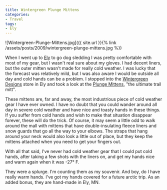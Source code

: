 ```yaml
---
title: Wintergreen Plunge Mittens
categories:
- Travel
tags:
- Ely
---
```


![Wintergreen-Plunge-Mittens.jpg]({{ site.url }}{% link /assets/posts/2009/wintergreen-plunge-mittens.jpg %})

When I went up to [Ely](http://www.ely.org/) to go dog sledding I was pretty comfortable with most of my gear, but I wasn't real sure about my gloves. I had decent liners, but the outer mitten wasn't made for really cold weather. I was lucky that the forecast was relatively mild, but I was also aware I would be outside all day and cold hands can be a problem. I stopped into the [Wintergreen Designs](http://www.wintergreendesigns.com/) store in Ely and took a look at the [Plunge Mittens](http://www.wintergreendesigns.com/mm5/merchant.mvc?Screen=PROD&Store_Code=WGN&Product_Code=78080&Category_Code=ACCHANDS), "the ultimate trail mitt".

These mittens are, far and away, the most industrious piece of cold weather gear I have ever owned. I have no doubt that you could wander around all day in severe cold weather and have nice and toasty hands in these things. If you suffer from cold hands and wish to make that situation disappear forever, these will do the trick. Of course, it may seem a little odd to walk around the mall with mittens that have double-insulating fleece liners and snow guards that go all the way to your elbows. The straps that hang around your neck would also look a little out of place, but they keep the mittens attached when you need to get your fingers out.

With all that said, I've never had cold weather gear that I could put cold hands, after taking a few shots with the liners on, and get my hands nice and warm again when it was -27° F.

They were a splurge. I'm counting them as my souvenir. And boy, do I have really warm hands. I've got my hands covered for a future arctic trip. As an added bonus, they are hand-made in Ely, MN.
  

